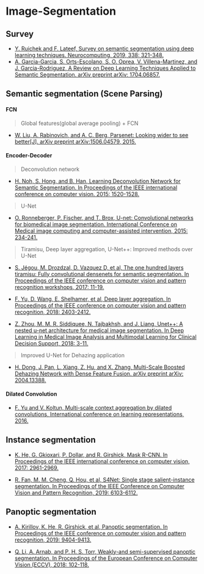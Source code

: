 # Image-Segmentation
## Survey

* [Y. Ruichek and F. Lateef, Survey on semantic segmentation using deep learning techniques. Neurocomputing, 2019, 338: 321-348.](https://www.sciencedirect.com/science/article/abs/pii/S092523121930181X)
* [A. Garcia-Garcia, S. Orts-Escolano, S. O. Oprea, V. Villena-Martinez, and J. Garcia-Rodriguez, A Review on Deep Learning Techniques Applied to Semantic Segmentation. arXiv preprint arXiv: 1704.06857.](https://arxiv.org/abs/1704.06857)

## Semantic segmentation (Scene Parsing)

#### FCN

> Global features(global average pooling) + FCN

* [W. Liu, A. Rabinovich, and A. C. Berg, Parsenet: Looking wider to see better[J]. arXiv preprint arXiv:1506.04579, 2015.](https://arxiv.org/abs/1506.04579)

#### Encoder-Decoder

> Deconvolution network

* [H. Noh, S. Hong, and B. Han, Learning Deconvolution Network for Semantic Segmentation. In Proceedings of the IEEE international conference on computer vision. 2015: 1520-1528.](https://www.cv-foundation.org/openaccess/content_iccv_2015/html/Noh_Learning_Deconvolution_Network_ICCV_2015_paper.html)

> U-Net

* [O. Ronneberger, P. Fischer, and T. Brox, U-net: Convolutional networks for biomedical image segmentation. International Conference on Medical image computing and computer-assisted intervention, 2015: 234-241.](https://arxiv.org/pdf/1505.04597.pdf)

> Tiramisu, Deep layer aggregation, U-Net++: Improved methods over U-Net

* [S. Jégou, M. Drozdzal, D. Vazquez D, et al, The one hundred layers tiramisu: Fully convolutional densenets for semantic segmentation. In Proceedings of the IEEE conference on computer vision and pattern recognition workshops, 2017: 11-19.](https://arxiv.org/abs/1611.09326)

* [F. Yu, D. Wang, E. Shelhamer, et al, Deep layer aggregation. In Proceedings of the IEEE conference on computer vision and pattern recognition, 2018: 2403-2412.](http://openaccess.thecvf.com/content_cvpr_2018/papers/Yu_Deep_Layer_Aggregation_CVPR_2018_paper.pdf)

* [Z. Zhou, M. M. R. Siddiquee, N. Tajbakhsh, and J. Liang, Unet++: A nested u-net architecture for medical image segmentation. In Deep Learning in Medical Image Analysis and Multimodal Learning for Clinical Decision Support, 2018: 3-11.](https://arxiv.org/abs/1807.10165)

> Improved U-Net for Dehazing application

* [H. Dong, J. Pan, L. Xiang, Z. Hu, and X. Zhang, Multi-Scale Boosted Dehazing Network with Dense Feature Fusion. arXiv preprint arXiv: 2004.13388.](https://arxiv.org/abs/2004.13388)

#### Dilated Convolution

* [F. Yu and V. Koltun, Multi-scale context aggregation by dilated convolutions, International conference on learning representations, 2016.](https://arxiv.org/abs/1511.07122)

## Instance segmentation

* [K. He, G. Gkioxari, P. Dollar, and R. Girshick, Mask R-CNN. In Proceedings of the IEEE international conference on computer vision, 2017: 2961-2969.](http://openaccess.thecvf.com/content_ICCV_2017/papers/He_Mask_R-CNN_ICCV_2017_paper.pdf)

* [R. Fan, M. M. Cheng, Q. Hou, et al, S4Net: Single stage salient-instance segmentation. In Proceedings of the IEEE Conference on Computer Vision and Pattern Recognition, 2019: 6103-6112.](http://openaccess.thecvf.com/content_CVPR_2019/papers/Fan_S4Net_Single_Stage_Salient-Instance_Segmentation_CVPR_2019_paper.pdf)

## Panoptic segmentation

* [A. Kirillov, K. He, R. Girshick, et al, Panoptic segmentation. In Proceedings of the IEEE conference on computer vision and pattern recognition, 2019: 9404-9413.](http://openaccess.thecvf.com/content_CVPR_2019/papers/Kirillov_Panoptic_Segmentation_CVPR_2019_paper.pdf)

* [Q. Li, A. Arnab, and P. H. S. Torr, Weakly-and semi-supervised panoptic segmentation. In Proceedings of the European Conference on Computer Vision (ECCV), 2018: 102-118.](http://openaccess.thecvf.com/content_ECCV_2018/papers/Anurag_Arnab_Weakly-_and_Semi-Supervised_ECCV_2018_paper.pdf)


